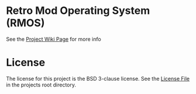 # **R**etro **M**od **O**perating **S**ystem (RMOS) 
 
See the [Project Wiki Page](https://github.com/jkiss73/RMOS/wiki) for more info

# License
The license for this project is the BSD 3-clause license. See the [License File](LICENSE) in the projects root directory.




